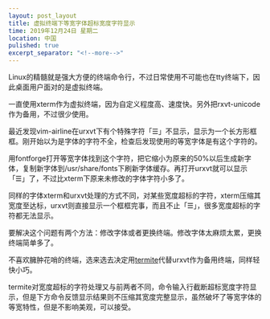 ```yaml
---
layout: post_layout
title: 虚拟终端下等宽字体超标宽度字符显示
time: 2019年12月24日 星期二
location: 中国
pulished: true
excerpt_separator: "<!--more-->"
---
```






Linux的精髓就是强大方便的终端命令行，不过日常使用不可能也在tty终端下，因此桌面用户面对的是虚拟终端。

一直使用xterm作为虚拟终端，因为自定义程度高、速度快。另外把rxvt-unicode作为备用，不过很少使用。

最近发现vim-airline在urxvt下有个特殊字符「☰」不显示，显示为一个长方形框框。刚开始以为是字体的字符不全，检查后发现使用的等宽字体是有这个字符的。

用fontforge打开等宽字体找到这个字符，把它缩小为原来的50%以后生成新字体，复制新字体到/usr/share/fonts下刷新字体缓存。再打开urxvt就可以显示「☰」了，不过比xterm下原来未修改的字体字符小多了。
<!--more-->

同样的字体xterm和urxvt处理的方式不同，对某些宽度超标的字符，xterm压缩其宽度至达标，urxvt则直接显示一个框框完事，而且不止「☰」，很多宽度超标的字符都无法显示。

要解决这个问题有两个方法：修改字体或者更换终端。修改字体太麻烦太累，更换终端简单多了。

不喜欢臃肿花哨的终端，选来选去决定用[termite](https://github.com/thestinger/termite/)代替urxvt作为备用终端，同样轻快小巧。

termite对宽度超标的字符处理又与前两者不同，命令输入行截断超标宽度字符显示，但是下方命令反馈显示结果则不压缩其宽度完整显示，虽然破坏了等宽字体的等宽特性，但是不影响美观，可以接受。